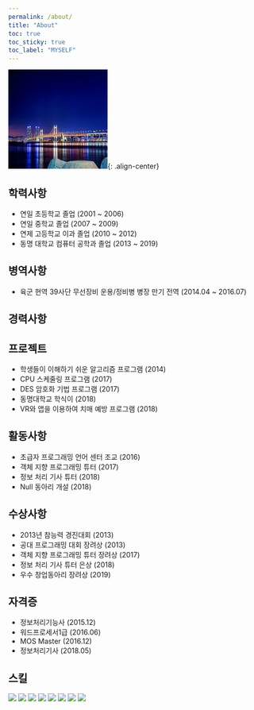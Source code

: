 ```yaml
---
permalink: /about/
title: "About"
toc: true
toc_sticky: true
toc_label: "MYSELF"
---
```

![image](/assets/images/profile_photo.jpg){: .align-center}
## 학력사항 
- 연일 초등학교 졸업 (2001 ~ 2006)
- 연일 중학교 졸업 (2007 ~ 2009)
- 연제 고등학교 이과 졸업 (2010 ~ 2012)
- 동명 대학교 컴퓨터 공학과 졸업 (2013 ~ 2019)

## 병역사항
- 육군 현역 39사단 무선장비 운용/정비병 병장 만기 전역 (2014.04 ~ 2016.07)

## 경력사항

## 프로젝트
- 학생들이 이해하기 쉬운 알고리즘 프로그램 (2014)
- CPU  스케줄링 프로그램 (2017)
- DES 암호화 기법 프로그램 (2017)
- 동명대학교 학식이 (2018)
- VR와 앱을 이용하여 치매 예방 프로그램 (2018)

## 활동사항
- 초급자 프로그래밍 언어 센터 조교 (2016)
- 객체 지향 프로그래밍 튜터 (2017)
- 정보 처리 기사 튜터 (2018)
- Null 동아리 개설 (2018)

## 수상사항
- 2013년 참능력 경진대회 (2013)
- 공대 프로그래밍 대회 장려상 (2013)
- 객체 지향 프로그래밍 튜터 장려상 (2017)
- 정보 처리 기사 튜터 은상 (2018)
- 우수 창업동아리 장려상 (2019)

## 자격증
- 정보처리기능사 (2015.12)
- 워드프로세서1급 (2016.06)
- MOS Master (2016.12)
- 정보처리기사 (2018.05)

## 스킬
<img src="https://img.shields.io/badge/Java-007396?style=flat-square&logo=Java&logoColor=white"/>
<img src="https://img.shields.io/badge/Swift-FA7343?style=flat-square&logo=Swift&logoColor=white"/>
<img src="https://img.shields.io/badge/HTML5-E34F26?style=flat-square&logo=HTML5&logoColor=white"/>
<img src="https://img.shields.io/badge/JavaScript-F7DF1E?style=flat-square&logo=JavaScript&logoColor=white"/>
<img src="https://img.shields.io/badge/Android-3DDC84?style=flat-square&logo=Android&logoColor=white"/>
<img src="https://img.shields.io/badge/MySQL-4479A1?style=flat-square&logo=MySQL&logoColor=white"/>
<img src="https://img.shields.io/badge/Oracle-F80000?style=flat-square&logo=Oracle&logoColor=white"/>
<img src="https://img.shields.io/badge/C++-00599C?style=flat-square&logo=C%2B%2B&logoColor=white"/>






